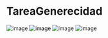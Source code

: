 # TareaGenerecidad
![image](https://github.com/user-attachments/assets/47111e34-f309-4632-98e9-2d5fcd5cc5ba)
![image](https://github.com/user-attachments/assets/157b0b1a-0169-4662-9d1c-351d12266fbb)
![image](https://github.com/user-attachments/assets/152b5665-10a0-4719-ab1f-a32f19c2f1ab)
![image](https://github.com/user-attachments/assets/fe4678bd-a0bd-4e89-bbf5-34115544340d)
